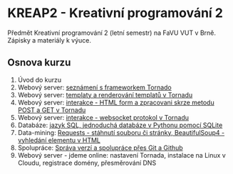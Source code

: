 # KREAP2 - Kreativní programování 2

Předmět Kreativní programování 2 (letní semestr) na FaVU VUT v Brně.
Zápisky a materiály k výuce.

## Osnova kurzu

1. Úvod do kurzu
2. Webový server: [seznámení s frameworkem Tornado](2/README.md)
3. Webový server: [templaty a renderování templatů v Tornadu](3/README.md)
4. Webový server: [interakce - HTML form a zpracovani skrze metodu POST a GET v Tornadu](4/README.md)
5. Webový server: [interakce - websocket protokol v Tornadu](5/README.md)
6. Databáze: [jazyk SQL, jednoduchá databáze v Pythonu pomocí SQLite](6/README.md)
7. Data-mining: [Requests - stáhnutí souboru či stránky, BeautifulSoup4 - vyhledání elementu v HTML](7/README.md)
8. Spolupráce: [Správa verzí a spolupráce přes Git a Github](8/README.md)
9. Webový server - jdeme online: nastavení Tornada, instalace na Linux v Cloudu, registrace domény, přesměrování DNS
